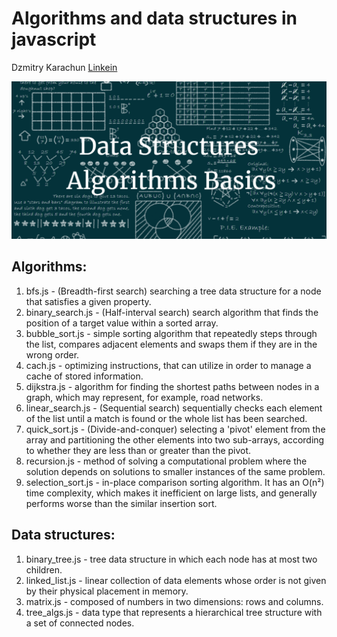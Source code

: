 # Algorithms and data structures in javascript

Dzmitry Karachun [Linkein](https://www.linkedin.com/in/dzmitry-karachun/)

![SC](./images/ADS.png)

## Algorithms:

1. bfs.js - (Breadth-first search) searching a tree data structure for a node that satisfies a given property.
2. binary_search.js - (Half-interval search) search algorithm that finds the position of a target value within a sorted array.
3. bubble_sort.js - simple sorting algorithm that repeatedly steps through the list, compares adjacent elements and swaps them if they are in the wrong order.
4. cach.js - optimizing instructions, that can utilize in order to manage a cache of stored information.
5. dijkstra.js - algorithm for finding the shortest paths between nodes in a graph, which may represent, for example, road networks.
6. linear_search.js - (Sequential search) sequentially checks each element of the list until a match is found or the whole list has been searched.
7. quick_sort.js - (Divide-and-conquer) selecting a 'pivot' element from the array and partitioning the other elements into two sub-arrays, according to whether they are less than or greater than the pivot.
8. recursion.js - method of solving a computational problem where the solution depends on solutions to smaller instances of the same problem.
9. selection_sort.js - in-place comparison sorting algorithm. It has an O(n²) time complexity, which makes it inefficient on large lists, and generally performs worse than the similar insertion sort.

## Data structures:

1. binary_tree.js - tree data structure in which each node has at most two children.
2. linked_list.js - linear collection of data elements whose order is not given by their physical placement in memory.
3. matrix.js - composed of numbers in two dimensions: rows and columns.
4. tree_algs.js - data type that represents a hierarchical tree structure with a set of connected nodes.
